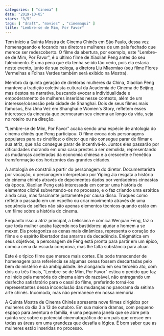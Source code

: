 ```yaml
---
categories: [ "cinema" ]
date: "2019-10-05"
stars: "3/5"
tags: [ "draft", "movies" , "cinemaqui" ]
title: "Lembre-se de Mim, Por Favor"
---
```

Tem início a Quinta Mostra de Cinema Chinês em São Paulo, dessa
vez homenageando e focando nas diretoras mulheres de um país fechado
que merece ser redescoberto. O filme da abertura, por exemplo, este
"Lembre-se de Mim, Por Favor", é o último filme de Xiaolian Peng antes
do seu falecimento. É uma pena que ela tenha se ido tão cedo, pois ela
estaria neste evento, junto de sua colega, a diretora Liu Miaomiao (seu
filme Flores Vermelhas e Folhas Verdes também será exibido na Mostra).

Membro da quinta geração de diretoras mulheres da China, Xiaolian
Peng manteve a tradição coletivista cultural da Academia de Cinema
de Beijing, mas destoa na narrativa, buscando evocar a individualidade
e empoderamento de mulheres inseridas nesse contexto, além de um
interesse/obsessão pela cidade de Shanghai. Dois de seus filmes
mais famosos, Era Uma Vez em Shanghai e Women's Story, refletem esses
interesses da cineasta que permearam seu cinema ao longo da vida, seja
no roteiro ou na direção.

"Lembre-se de Mim, Por Favor" acaba sendo uma espécie de antologia
do cinema chinês que Peng participou. O filme evoca dois personagens
populares para os cinéfilos: o diretor que não consegue parar de
filmar e sua atriz, que não consegue parar de incentivá-lo. Juntos eles
passarão por dificuldades morando em uma casa prestes a ser demolida,
representando as mudanças aceleradas da economia chinesa e a crescente
e frenética transformação dos horizontes das grandes cidades.

A antologia se constrói a partir do personagem do diretor. Documentarista
por vocação, o personagem interpretado por Yiping Jia resgata
a história do cinema chinês através de depoimentos dados por
verdadeiros cineastas da época. Xiaolian Peng está interessada em
contar uma história de elementos clichê subvertendo-os no processo,
e o faz criando uma estética ainda crua, mas fascinante justamente
por causa disso. Truques como refletir o passado em um espelho ou criar
movimento através de uma sequência de selfies não são apenas elementos
técnicos quando estão em um filme sobre a história do cinema.

Enquanto isso a atriz principal, a belíssima e cômica Wenjuan Feng,
faz o que toda mulher acaba fazendo nos bastidores: ajudar o homem a se
mexer. Ela protagoniza as cenas mais dinâmicas, representa o coração
do filme e o espírito libertador das amarras da decadência. Enigmática
em seus objetivos, a personagem de Feng está pronta para partir em um
épico, como a cena da escada comprova, mas lhe falta substância para
atuar.

Este é o típico filme que merece mais cortes. Ele pode transcender de
homenagem para referência se algumas cenas fossem descartadas pelo bem
do mistério e da ambiguidade. Se alongando em seu terceiro ato, com dois
ou três finais, "Lembre-se de Mim, Por Favor" estica o pedido que faz
no início pela memória do cinema além do razoável, não entregando
um desfecho satisfatório para o casal do filme, preferindo torná-los
representantes dessa inconclusão das mudanças no panorama da sétima
arte chinês. Incomoda, mas não permanece em nossa memória.

A Quinta Mostra de Cinema Chinês apresenta nove filmes dirigidos por
mulheres do dia 3 a 13 de outubro. Em sua maioria dramas, com pequeno
espaço para aventura e família, é uma pequena janela que se abre pela
quinta vez sobre o potencial cinematográfico de um país que cresce em
todas as áreas em uma grandeza que desafia a lógica. É bom saber que
as mulheres estão inseridas no processo.

